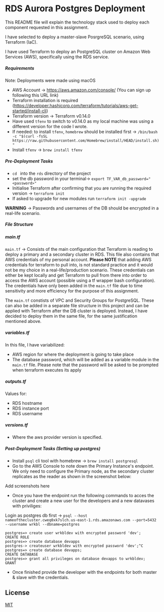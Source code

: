 # RDS Aurora Postgres Deployment

This README file will explain the technology stack used to deploy each component requested in this assignment. 


I have selected to deploy a master-slave PosrgreSQL scenario, using Terraform (IaC). 

I have used Terraform to deploy an PostgreSQL cluster on Amazon Web Services (AWS), specifically using the RDS service. 

##### Requirements 
Note: Deployments were made using macOS 

- AWS Account -> https://aws.amazon.com/console/ (You can sign up following this URL link)
- Terraform installation is required (https://developer.hashicorp.com/terraform/tutorials/aws-get-started/install-cli)
- Terraform version -> Terraform v0.14.0
- Have used `tfenv` to switch to v0.14.0 as my local machine was using a different version for the code I wrote. 
- If needed: to install `tfenv`, `homebrew` should be installed first -> `/bin/bash -c "$(curl -fsSL https://raw.githubusercontent.com/Homebrew/install/HEAD/install.sh)"`
- Install `tfenv` -> `brew install tfenv`

##### Pre-Deployment Tasks

- `cd ` into the `rds` directory of the project 
- set the db password in your terminal-> `export TF_VAR_db_password="<password>"`
- Initialise Terraform after confirming that you are running the required version -> `terraform init`
- If asked to upgrade for new modules run `terraform init -upgrade`

**WARNING** -> Passwords and usernames of the DB should be encrypted in a real-life scenario. 

##### File Structure
##### main.tf

`main.tf` -> Consists of the main configuration that Terraform is reading to deploy a primary and a secondary cluster in RDS. This file also contains that AWS credentials of my personal account. **Please NOTE** that adding AWS credentials for terraform to pull into, is not standard practice and it would not be my choice in a real-life/production scenario. These credentials can either be kept locally and get Terraform to pull from there into order to access the AWS account (possible using a tf wrapper bash configuration). The credentials have only been added in the `main.tf` file due to time sensitivity and more efficiency for the purpose of this assignment. 

The `main.tf` constists of VPC and Security Groups for PostgreSQL. These can also be added in a separate file structure in this project and can be applied with Terraform after the DB cluster is deployed. Instead, I have decided to deploy them in the same file, for the same justification mentioned above. 

##### variables.tf

In this file, I have variabilized:
- AWS region for where the deployment is going to take place 
- The database password, which will be added as a variable module in the `main.tf` file. Please note that the password will be asked to be prompted when terraform executes its apply 

##### outputs.tf
Values for: 
- RDS hostname
- RDS instance port
- RDS username  

##### versions.tf
- Where the aws provider version is specified. 

##### Post-Deployment Tasks (Setting up postgres)

- Install `psql` cli tool with homebrew -> `brew install postgresql`
- Go to the AWS Console to note down the Primary Instance's endpoint. We only need to configure the Primary node, as the secondary cluster replicates as the reader as shown in the screenshot below: 

Add screenshots here 

- Once you have the endpoint run the following commands to acces the cluster and create a new user for the developers and a new datavases with priviliges: 

Login as postgres db first -> `psql --host nameofthecluster.cweq0xk7slch.us-east-1.rds.amazonaws.com --port=5432 --username wrkbl --dbname=postgres `

```
postgres=> create user wrkbldev with encrypted password 'dev';
CREATE ROLE
postgres=> create database devapps
postgres-> createuser wrkbldev with encrypted password 'dev';^C
postgres=> create database devapps;
CREATE DATABASE
postgres=> grant all privileges on database devapps to wrkbldev;
GRANT
```
- Once finished provide the developer with the endpoints for both master & slave with the credentials. 


## License

[MIT](https://choosealicense.com/licenses/mit/)
